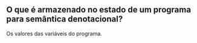## O que é armazenado no estado de um programa para semântica denotacional?

Os valores das variáveis do programa.
